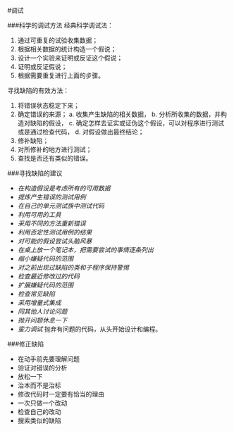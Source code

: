 #调试

###科学的调试方法
经典科学调试法：
1. 通过可重复的试验收集数据；
2. 根据相关数据的统计构造一个假说；
3. 设计一个实验来证明或反证这个假说；
4. 证明或反证假说；
5. 根据需要重复进行上面的步骤。

寻找缺陷的有效方法：
1. 将错误状态稳定下来；
2. 确定错误的来源；
    a. 收集产生缺陷的相关数据，
    b. 分析所收集的数据，并构造对缺陷的假设，
    c. 确定怎样去证实或证伪这个假设，可以对程序进行测试或是通过检查代码，
    d. 对假设做出最终结论；
3. 修补缺陷；
4. 对所修补的地方进行测试；
5. 查找是否还有类似的错误。

###寻找缺陷的建议

* *在构造假设是考虑所有的可用数据* 
* *提炼产生错误的测试用例*
* *在自己的单元测试族中测试代码*
* *利用可用的工具*
* *采用不同的方法重新错误*
* *利用否定性测试用例的结果*
* *对可能的假设尝试头脑风暴*
* *在桌上放一个笔记本，把需要尝试的事情逐条列出*
* *缩小嫌疑代码的范围*
* *对之前出现过缺陷的类和子程序保持警惕*
* *检查最近修改过的代码*
* *扩展嫌疑代码的范围*
* *检查常见缺陷*
* *采用增量式集成*
* *同其他人讨论问题*
* *抛开问题休息一下*
* *蛮力调试* 抛弃有问题的代码，从头开始设计和编程。

###修正缺陷

* 在动手前先要理解问题
* 验证对错误的分析
* 放松一下
* 治本而不是治标
* 修改代码时一定要有恰当的理由
* 一次只做一个改动
* 检查自己的改动
* 搜索类似的缺陷

